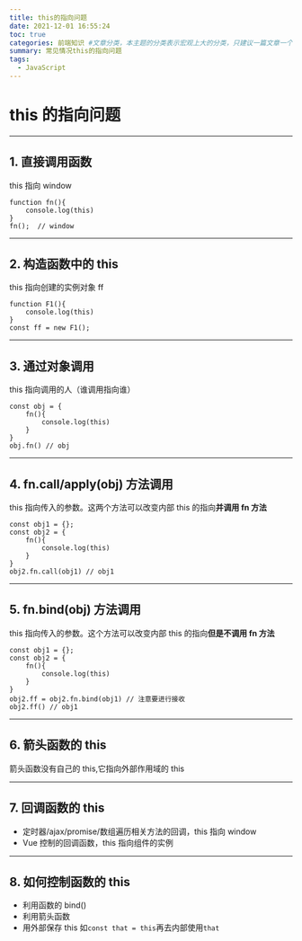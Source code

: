 ```yaml
---
title: this的指向问题
date: 2021-12-01 16:55:24
toc: true
categories: 前端知识 #文章分类，本主题的分类表示宏观上大的分类，只建议一篇文章一个分类
summary: 常见情况this的指向问题
tags:
  - JavaScript
---
```


# this 的指向问题

---

## 1. 直接调用函数

this 指向 window

```
function fn(){
    console.log(this)
}
fn();  // window
```

---

## 2. 构造函数中的 this

this 指向创建的实例对象 ff

```
function F1(){
    console.log(this)
}
const ff = new F1();
```

---

## 3. 通过对象调用

this 指向调用的人（谁调用指向谁）

```
const obj = {
    fn(){
        console.log(this)
    }
}
obj.fn() // obj
```

---

## 4. fn.call/apply(obj) 方法调用

this 指向传入的参数。这两个方法可以改变内部 this 的指向**并调用 fn 方法**

```
const obj1 = {};
const obj2 = {
    fn(){
        console.log(this)
    }
}
obj2.fn.call(obj1) // obj1
```

---

## 5. fn.bind(obj) 方法调用

this 指向传入的参数。这个方法可以改变内部 this 的指向**但是不调用 fn 方法**

```
const obj1 = {};
const obj2 = {
    fn(){
        console.log(this)
    }
}
obj2.ff = obj2.fn.bind(obj1) // 注意要进行接收
obj2.ff() // obj1
```

---

## 6. 箭头函数的 this

箭头函数没有自己的 this,它指向外部作用域的 this

---

## 7. 回调函数的 this

- 定时器/ajax/promise/数组遍历相关方法的回调，this 指向 window
- Vue 控制的回调函数，this 指向组件的实例

---

## 8. 如何控制函数的 this

- 利用函数的 bind()
- 利用箭头函数
- 用外部保存 this 如`const that = this`再去内部使用`that`
